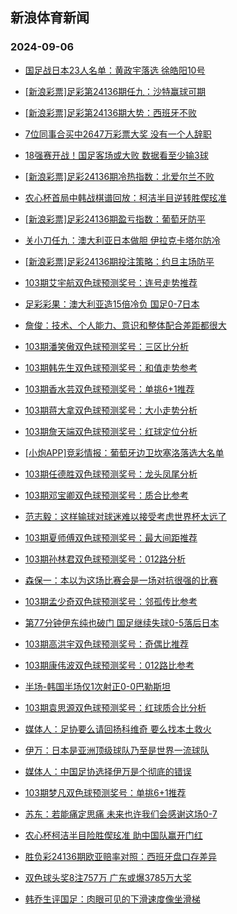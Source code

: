 ## 新浪体育新闻 
### 2024-09-06

+ [国足战日本23人名单：黄政宇落选 徐皓阳10号](https://sports.sina.com.cn/china/national/2024-09-05/doc-incnatrq5762610.shtml)

+ [[新浪彩票]足彩第24136期任九：沙特赢球可期](https://sports.sina.com.cn/l/2024-09-05/doc-incnaatr8753609.shtml)

+ [[新浪彩票]足彩第24136期大势：西班牙不败](https://sports.sina.com.cn/l/2024-09-05/doc-incnaatu9183925.shtml)

+ [7位同事合买中2647万彩票大奖 没有一个人辞职](https://sports.sina.com.cn/l/2024-09-05/doc-incnaatr8759163.shtml)

+ [18强赛开战！国足客场或大败 数据看至少输3球](https://sports.sina.com.cn/l/2024-09-05/doc-incmyqsn9672439.shtml)

+ [[新浪彩票]足彩24136期冷热指数：北爱尔兰不败](https://sports.sina.com.cn/l/2024-09-05/doc-incnaatt5534135.shtml)

+ [农心杯首局中韩战棋谱回放：柯洁半目逆转胜偰玹准](https://sports.sina.com.cn/go/2024-09-05/doc-incnatrm5302298.shtml)

+ [[新浪彩票]足彩24136期盈亏指数：葡萄牙防平](https://sports.sina.com.cn/l/2024-09-05/doc-incnaatr8755193.shtml)

+ [关小刀任九：澳大利亚日本做胆 伊拉克卡塔尔防冷](https://sports.sina.com.cn/l/2024-09-05/doc-incnatrn9017477.shtml)

+ [[新浪彩票]足彩24136期投注策略：约旦主场防平](https://sports.sina.com.cn/l/2024-09-05/doc-incnaatu9186026.shtml)

+ [103期艾宇航双色球预测奖号：连号走势推荐](https://sports.sina.com.cn/l/2024-09-05/doc-incnapis5821637.shtml)

+ [足彩彩果：澳大利亚造15倍冷负 国足0-7日本](https://sports.sina.com.cn/l/2024-09-05/doc-incncknz8346547.shtml)

+ [詹俊：技术、个人能力、意识和整体配合差距都很大](https://sports.sina.com.cn/china/national/2024-09-05/doc-incncknz8321269.shtml)

+ [103期潘笑傲双色球预测奖号：三区比分析](https://sports.sina.com.cn/l/2024-09-05/doc-incnapiq9064462.shtml)

+ [103期韩先生双色球预测奖号：和值走势参考](https://sports.sina.com.cn/l/2024-09-05/doc-incnatrn9037538.shtml)

+ [103期香水芸双色球预测奖号：单挑6+1推荐](https://sports.sina.com.cn/l/2024-09-05/doc-incnapis5818831.shtml)

+ [103期蒋大拿双色球预测奖号：大小走势分析](https://sports.sina.com.cn/l/2024-09-05/doc-incnahzs9149715.shtml)

+ [103期詹天端双色球预测奖号：红球定位分析](https://sports.sina.com.cn/l/2024-09-05/doc-incnatrm5340259.shtml)

+ [[小炮APP]竞彩情报：葡萄牙边卫坎塞洛落选大名单](https://sports.sina.com.cn/l/2024-09-05/doc-incnahzs9141374.shtml)

+ [103期任德胜双色球预测奖号：龙头凤尾分析](https://sports.sina.com.cn/l/2024-09-05/doc-incnatrm5338937.shtml)

+ [103期邓宝卿双色球预测奖号：质合比参考](https://sports.sina.com.cn/l/2024-09-05/doc-incnapim8614438.shtml)

+ [范志毅：这样输球对球迷难以接受考虑世界杯太远了](https://sports.sina.com.cn/china/national/2024-09-05/doc-incncquz5009615.shtml)

+ [103期夏师傅双色球预测奖号：最大间距推荐](https://sports.sina.com.cn/l/2024-09-05/doc-incnatrm5339879.shtml)

+ [103期孙林君双色球预测奖号：012路分析](https://sports.sina.com.cn/l/2024-09-05/doc-incnatrn9037111.shtml)

+ [森保一：本以为这场比赛会是一场对抗很强的比赛](https://sports.sina.com.cn/china/asia/2024-09-05/doc-incncqux8234867.shtml)

+ [103期孟少奇双色球预测奖号：邻孤传比参考](https://sports.sina.com.cn/l/2024-09-05/doc-incnatrm5339624.shtml)

+ [第77分钟伊东纯也破门 国足继续失球0-5落后日本](https://sports.sina.com.cn/china/national/2024-09-05/doc-incncknz8331295.shtml)

+ [103期高洪宇双色球预测奖号：奇偶比推荐](https://sports.sina.com.cn/l/2024-09-05/doc-incnatrq5792534.shtml)

+ [103期康伟波双色球预测奖号：012路比参考](https://sports.sina.com.cn/l/2024-09-05/doc-incnapiq9066687.shtml)

+ [半场-韩国半场仅1次射正0-0巴勒斯坦](https://sports.sina.com.cn/china/asia/2024-09-05/doc-incnckpe8827516.shtml)

+ [103期袁思源双色球预测奖号：红球质合比分析](https://sports.sina.com.cn/l/2024-09-05/doc-incnatrq5794073.shtml)

+ [媒体人：足协要么请回扬科维奇 要么找本土救火](https://sports.sina.com.cn/china/national/2024-09-05/doc-incnckpe8851315.shtml)

+ [伊万：日本是亚洲顶级球队乃至是世界一流球队](https://sports.sina.com.cn/china/national/2024-09-05/doc-incnckpc5138590.shtml)

+ [媒体人：中国足协选择伊万是个彻底的错误](https://sports.sina.com.cn/china/national/2024-09-05/doc-incnckpc5107834.shtml)

+ [103期梦凡双色球预测奖号：单挑6+1推荐](https://sports.sina.com.cn/l/2024-09-05/doc-incnahzp8711681.shtml)

+ [苏东：若能痛定思痛 未来也许我们会感谢这场0-7](https://sports.sina.com.cn/china/national/2024-09-05/doc-incnckpc5139785.shtml)

+ [农心杯柯洁半目险胜偰玹准 助中国队赢开门红](https://sports.sina.com.cn/go/2024-09-05/doc-incnceff5175354.shtml)

+ [胜负彩24136期欧亚赔率对照：西班牙盘口存差异](https://sports.sina.com.cn/l/2024-09-05/doc-incnahzu5881812.shtml)

+ [双色球头奖8注757万 广东或爆3785万大奖](https://sports.sina.com.cn/l/2024-09-05/doc-incnckph5636260.shtml)

+ [韩乔生评国足：肉眼可见的下滑速度像坐滑梯](https://sports.sina.com.cn/china/national/2024-09-05/doc-incnckpc5116792.shtml)

